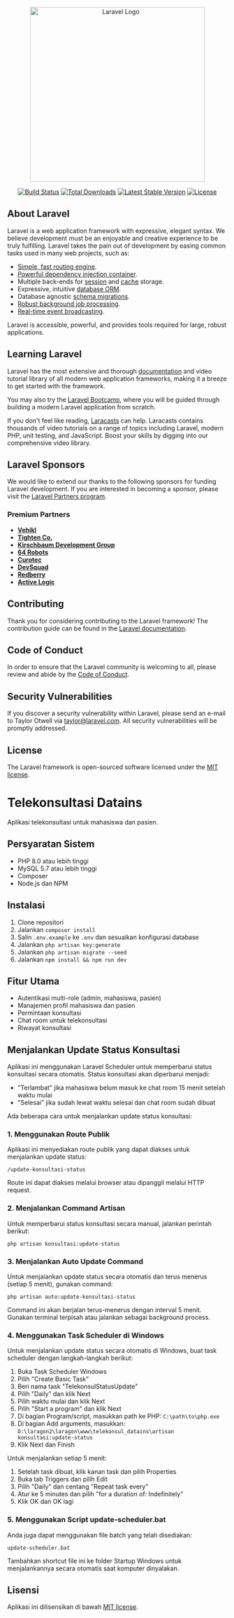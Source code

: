 <p align="center"><a href="https://laravel.com" target="_blank"><img src="https://raw.githubusercontent.com/laravel/art/master/logo-lockup/5%20SVG/2%20CMYK/1%20Full%20Color/laravel-logolockup-cmyk-red.svg" width="400" alt="Laravel Logo"></a></p>

<p align="center">
<a href="https://github.com/laravel/framework/actions"><img src="https://github.com/laravel/framework/workflows/tests/badge.svg" alt="Build Status"></a>
<a href="https://packagist.org/packages/laravel/framework"><img src="https://img.shields.io/packagist/dt/laravel/framework" alt="Total Downloads"></a>
<a href="https://packagist.org/packages/laravel/framework"><img src="https://img.shields.io/packagist/v/laravel/framework" alt="Latest Stable Version"></a>
<a href="https://packagist.org/packages/laravel/framework"><img src="https://img.shields.io/packagist/l/laravel/framework" alt="License"></a>
</p>

## About Laravel

Laravel is a web application framework with expressive, elegant syntax. We believe development must be an enjoyable and creative experience to be truly fulfilling. Laravel takes the pain out of development by easing common tasks used in many web projects, such as:

- [Simple, fast routing engine](https://laravel.com/docs/routing).
- [Powerful dependency injection container](https://laravel.com/docs/container).
- Multiple back-ends for [session](https://laravel.com/docs/session) and [cache](https://laravel.com/docs/cache) storage.
- Expressive, intuitive [database ORM](https://laravel.com/docs/eloquent).
- Database agnostic [schema migrations](https://laravel.com/docs/migrations).
- [Robust background job processing](https://laravel.com/docs/queues).
- [Real-time event broadcasting](https://laravel.com/docs/broadcasting).

Laravel is accessible, powerful, and provides tools required for large, robust applications.

## Learning Laravel

Laravel has the most extensive and thorough [documentation](https://laravel.com/docs) and video tutorial library of all modern web application frameworks, making it a breeze to get started with the framework.

You may also try the [Laravel Bootcamp](https://bootcamp.laravel.com), where you will be guided through building a modern Laravel application from scratch.

If you don't feel like reading, [Laracasts](https://laracasts.com) can help. Laracasts contains thousands of video tutorials on a range of topics including Laravel, modern PHP, unit testing, and JavaScript. Boost your skills by digging into our comprehensive video library.

## Laravel Sponsors

We would like to extend our thanks to the following sponsors for funding Laravel development. If you are interested in becoming a sponsor, please visit the [Laravel Partners program](https://partners.laravel.com).

### Premium Partners

- **[Vehikl](https://vehikl.com)**
- **[Tighten Co.](https://tighten.co)**
- **[Kirschbaum Development Group](https://kirschbaumdevelopment.com)**
- **[64 Robots](https://64robots.com)**
- **[Curotec](https://www.curotec.com/services/technologies/laravel)**
- **[DevSquad](https://devsquad.com/hire-laravel-developers)**
- **[Redberry](https://redberry.international/laravel-development)**
- **[Active Logic](https://activelogic.com)**

## Contributing

Thank you for considering contributing to the Laravel framework! The contribution guide can be found in the [Laravel documentation](https://laravel.com/docs/contributions).

## Code of Conduct

In order to ensure that the Laravel community is welcoming to all, please review and abide by the [Code of Conduct](https://laravel.com/docs/contributions#code-of-conduct).

## Security Vulnerabilities

If you discover a security vulnerability within Laravel, please send an e-mail to Taylor Otwell via [taylor@laravel.com](mailto:taylor@laravel.com). All security vulnerabilities will be promptly addressed.

## License

The Laravel framework is open-sourced software licensed under the [MIT license](https://opensource.org/licenses/MIT).

# Telekonsultasi Datains

Aplikasi telekonsultasi untuk mahasiswa dan pasien.

## Persyaratan Sistem

- PHP 8.0 atau lebih tinggi
- MySQL 5.7 atau lebih tinggi
- Composer
- Node.js dan NPM

## Instalasi

1. Clone repositori
2. Jalankan `composer install`
3. Salin `.env.example` ke `.env` dan sesuaikan konfigurasi database
4. Jalankan `php artisan key:generate`
5. Jalankan `php artisan migrate --seed`
6. Jalankan `npm install && npm run dev`

## Fitur Utama

- Autentikasi multi-role (admin, mahasiswa, pasien)
- Manajemen profil mahasiswa dan pasien
- Permintaan konsultasi
- Chat room untuk telekonsultasi
- Riwayat konsultasi

## Menjalankan Update Status Konsultasi

Aplikasi ini menggunakan Laravel Scheduler untuk memperbarui status konsultasi secara otomatis. Status konsultasi akan diperbarui menjadi:
- "Terlambat" jika mahasiswa belum masuk ke chat room 15 menit setelah waktu mulai
- "Selesai" jika sudah lewat waktu selesai dan chat room sudah dibuat

Ada beberapa cara untuk menjalankan update status konsultasi:

### 1. Menggunakan Route Publik

Aplikasi ini menyediakan route publik yang dapat diakses untuk menjalankan update status:
```
/update-konsultasi-status
```

Route ini dapat diakses melalui browser atau dipanggil melalui HTTP request.

### 2. Menjalankan Command Artisan

Untuk memperbarui status konsultasi secara manual, jalankan perintah berikut:
```
php artisan konsultasi:update-status
```

### 3. Menjalankan Auto Update Command

Untuk menjalankan update status secara otomatis dan terus menerus (setiap 5 menit), gunakan command:
```
php artisan auto:update-konsultasi-status
```

Command ini akan berjalan terus-menerus dengan interval 5 menit. Gunakan terminal terpisah atau jalankan sebagai background process.

### 4. Menggunakan Task Scheduler di Windows

Untuk menjalankan update status secara otomatis di Windows, buat task scheduler dengan langkah-langkah berikut:

1. Buka Task Scheduler Windows
2. Pilih "Create Basic Task"
3. Beri nama task "TelekonsulStatusUpdate"
4. Pilih "Daily" dan klik Next
5. Pilih waktu mulai dan klik Next
6. Pilih "Start a program" dan klik Next
7. Di bagian Program/script, masukkan path ke PHP: `C:\path\to\php.exe`
8. Di bagian Add arguments, masukkan: `D:\laragon2\laragon\www\telekonsul_datains\artisan konsultasi:update-status`
9. Klik Next dan Finish

Untuk menjalankan setiap 5 menit:
1. Setelah task dibuat, klik kanan task dan pilih Properties
2. Buka tab Triggers dan pilih Edit
3. Pilih "Daily" dan centang "Repeat task every"
4. Atur ke 5 minutes dan pilih "for a duration of: Indefinitely"
5. Klik OK dan OK lagi

### 5. Menggunakan Script update-scheduler.bat

Anda juga dapat menggunakan file batch yang telah disediakan:
```
update-scheduler.bat
```

Tambahkan shortcut file ini ke folder Startup Windows untuk menjalankannya secara otomatis saat komputer dinyalakan.

## Lisensi

Aplikasi ini dilisensikan di bawah [MIT license](LICENSE).
